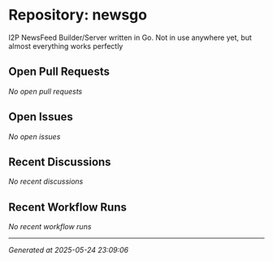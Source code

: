 # Repository: newsgo

I2P NewsFeed Builder/Server written in Go. Not in use anywhere yet, but almost everything works perfectly

## Open Pull Requests


*No open pull requests*


## Open Issues


*No open issues*


## Recent Discussions


*No recent discussions*


## Recent Workflow Runs


*No recent workflow runs*


---
*Generated at 2025-05-24 23:09:06*
